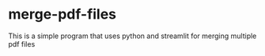# merge-pdf-files
This is a simple program that uses python and streamlit for merging multiple pdf files
